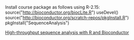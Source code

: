 Install course package as follows using R-2.15:
	source("http://bioconductor.org/biocLite.R")
	useDevel()
	source("http://bioconductor.org/scratch-repos/pkgInstall.R")
	pkgInstall("SequenceAnalysis")

[High-throughput sequence analysis with R and Bioconductor](Bioconductor-tutorial.pdf)
